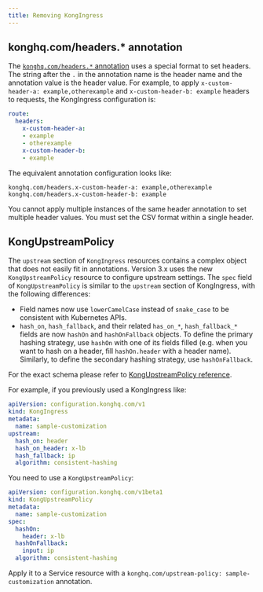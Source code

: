 ```yaml
---
title: Removing KongIngress
---
```


## konghq.com/headers.* annotation

The [`konghq.com/headers.*` annotation][headers-annotation] uses a special
format to set headers. The string after the `.` in the annotation name is the
header name and the annotation value is the header value. For example, to apply
`x-custom-header-a: example,otherexample` and `x-custom-header-b: example`
headers to requests, the KongIngress configuration is:

```yaml
route:
  headers:
    x-custom-header-a:
    - example
    - otherexample
    x-custom-header-b:
    - example
```

The equivalent annotation configuration looks like:

```text
konghq.com/headers.x-custom-header-a: example,otherexample
konghq.com/headers.x-custom-header-b: example
```

You cannot apply multiple instances of the same header annotation to
set multiple header values. You must set the CSV format within a single header.

## KongUpstreamPolicy

The `upstream` section of `KongIngress` resources contains a complex object that does not easily fit in annotations. Version 3.x uses the new `KongUpstreamPolicy` resource to configure upstream settings. The `spec` field of `KongUpstreamPolicy` is similar to the `upstream` section of KongIngress, with the following differences:
- Field names now use `lowerCamelCase` instead of `snake_case` to be consistent with Kubernetes APIs.
- `hash_on`, `hash_fallback`, and their related `has_on_*`, `hash_fallback_*` fields are now `hashOn` and
`hashOnFallback` objects. To define the primary hashing strategy, use `hashOn` with one of its fields filled
(e.g. when you want to hash on a header, fill `hashOn.header` with a header name). Similarly, to define the
secondary hashing strategy, use `hashOnFallback`.

For the exact schema please refer to [KongUpstreamPolicy reference](https://docs.konghq.com/kubernetes-ingress-controller/2.12.x/references/custom-resource-definitions/#kongupstreampolicy). 

For example, if you previously used a KongIngress like:

```yaml
apiVersion: configuration.konghq.com/v1
kind: KongIngress
metadata:
  name: sample-customization
upstream:
  hash_on: header
  hash_on_header: x-lb
  hash_fallback: ip
  algorithm: consistent-hashing
```

You need to use a `KongUpstreamPolicy`:

```yaml
apiVersion: configuration.konghq.com/v1beta1
kind: KongUpstreamPolicy
metadata:
  name: sample-customization
spec:
  hashOn: 
    header: x-lb
  hashOnFallback: 
    input: ip
  algorithm: consistent-hashing
```

Apply it to a Service resource with a `konghq.com/upstream-policy: sample-customization` annotation.

[annotations]:https://docs.konghq.com/kubernetes-ingress-controller/2.12.x/references/annotations/
[headers-annotation]:https://docs.konghq.com/kubernetes-ingress-controller/2.12.x/references/annotations/#konghqcomheaders
